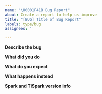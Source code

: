 ```yaml
---
name: "\U0001F41B Bug Report"
about: Create a report to help us improve
title: "[BUG] Title of Bug Report"
labels: type/bug
assignees: ''

---
```


**Describe the bug**
<!-- A clear and concise description of what the bug is. -->

**What did you do**
<!-- 
If possible, please provide a code receipt to produce this issue.
e.g., 
1. run `spark-shell --jars xxx.jar`
2. in spark-shell, run 
```
val df = spark.sql(“select sum(b) from t where a = 1”)
df.show(20)
```
3. update some data through TiDB
4. in spark-shell, run
```
val df = spark.sql(“select sum(b) from t where a = 1”)
df.show(20)
```
 -->

**What do you expect**
<!-- A clear and concise description of what you expected to happen. -->

**What happens instead**
<!-- If an error occurs, please provide complete error stack. -->

<!-- 
**Screenshots**
If applicable, add screenshots to help explain your problem.
 -->

**Spark and TiSpark version info**
<!-- What version of Spark and TiSpark are you using? (Provide Spark version and run `spark.sql(“select ti_version()”).show(false)` in spark-shell) -->

<!--
**Additional context**
Add any other context about the problem here.
You may also provide TiDB version here if it is related to the issue.
-->
